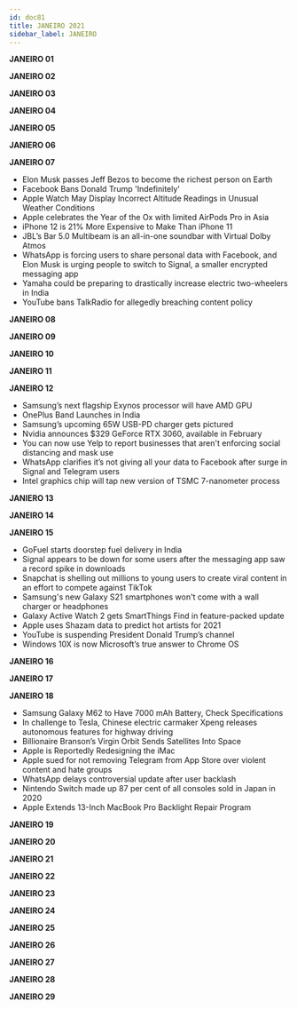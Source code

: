 ```yaml
---
id: doc81
title: JANEIRO 2021
sidebar_label: JANEIRO
---
```


**JANEIRO 01**

**JANEIRO 02**

**JANEIRO 03**

**JANEIRO 04**

**JANEIRO 05**

**JANIERO 06**

**JANEIRO 07**

- Elon Musk passes Jeff Bezos to become the richest person on Earth
- Facebook Bans Donald Trump 'Indefinitely'
- Apple Watch May Display Incorrect Altitude Readings in Unusual Weather Conditions
- Apple celebrates the Year of the Ox with limited AirPods Pro in Asia
- iPhone 12 is 21% More Expensive to Make Than iPhone 11
- JBL’s Bar 5.0 Multibeam is an all-in-one soundbar with Virtual Dolby Atmos
- WhatsApp is forcing users to share personal data with Facebook, and Elon Musk is urging people to switch to Signal, a smaller encrypted messaging app
- Yamaha could be preparing to drastically increase electric two-wheelers in India
- YouTube bans TalkRadio for allegedly breaching content policy

**JANEIRO 08**

**JANEIRO 09**

**JANEIRO 10**

**JANEIRO 11**

**JANEIRO 12**

- Samsung’s next flagship Exynos processor will have AMD GPU
- OnePlus Band Launches in India
- Samsung’s upcoming 65W USB-PD charger gets pictured
- Nvidia announces $329 GeForce RTX 3060, available in February
- You can now use Yelp to report businesses that aren't enforcing social distancing and mask use
- WhatsApp clarifies it’s not giving all your data to Facebook after surge in Signal and Telegram users
- Intel graphics chip will tap new version of TSMC 7-nanometer process

**JANIERO 13**

**JANEIRO 14**

**JANEIRO 15**

- GoFuel starts doorstep fuel delivery in India
- Signal appears to be down for some users after the messaging app saw a record spike in downloads
- Snapchat is shelling out millions to young users to create viral content in an effort to compete against TikTok
- Samsung's new Galaxy S21 smartphones won't come with a wall charger or headphones
- Galaxy Active Watch 2 gets SmartThings Find in feature-packed update
- Apple uses Shazam data to predict hot artists for 2021
- YouTube is suspending President Donald Trump’s channel
- Windows 10X is now Microsoft’s true answer to Chrome OS

**JANEIRO 16**

**JANEIRO 17**

**JANEIRO 18**

- Samsung Galaxy M62 to Have 7000 mAh Battery, Check Specifications
- In challenge to Tesla, Chinese electric carmaker Xpeng releases autonomous features for highway driving
- Billionaire Branson’s Virgin Orbit Sends Satellites Into Space
- Apple is Reportedly Redesigning the iMac
- Apple sued for not removing Telegram from App Store over violent content and hate groups
- WhatsApp delays controversial update after user backlash
- Nintendo Switch made up 87 per cent of all consoles sold in Japan in 2020
- Apple Extends 13-Inch MacBook Pro Backlight Repair Program

**JANEIRO 19**

**JANEIRO 20**

**JANEIRO 21**

**JANEIRO 22**

**JANEIRO 23**

**JANEIRO 24**

**JANEIRO 25**

**JANEIRO 26**

**JANEIRO 27**

**JANEIRO 28**

**JANEIRO 29**
